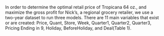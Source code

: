 In order to determine the optimal retail price of Tropicana 64 oz., and maximize the gross profit for Nick’s, a regional grocery retailer, we use a two-year dataset to run three models. There are 11 main variables that exist or are created: Price, Quant, Store, Week, Quarter1, Quarter2, Quarter3, Pricing Ending in 9, Holiday, BeforeHoliday, and Deal(Table 1).
